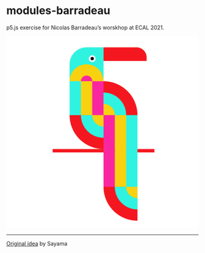 # modules-barradeau

p5.js exercise for Nicolas Barradeau’s worskhop at ECAL 2021.

![Bird example](./bird.png)

---
[Original idea](https://openprocessing.org/sketch/1250878) by Sayama
